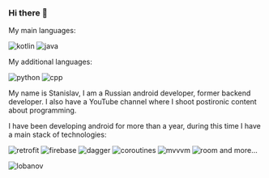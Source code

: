 ### Hi there 👋

My main languages:

![kotlin](https://img.shields.io/badge/KOTLIN%20%20-8A2BE2?color=grey&logo=kotlin)
![java](https://github.com/ITSTAS2009RUS/ITSTAS2009RUS/assets/124933877/e8c34077-75a9-4377-8868-a212af05cec5)


My additional languages:

![python](https://img.shields.io/badge/PYTHON%20%20-8A2BE2?color=grey&logo=python)
![cpp](https://img.shields.io/badge/C++%20%20-8A2BE2?color=grey&logo=cplusplus)


My name is Stanislav, I am a Russian android developer, former backend developer.
I also have a YouTube channel where I shoot postironic content about programming.


I have been developing android for more than a year, during this time I have a main stack of technologies:

![retrofit](https://img.shields.io/badge/RETROFIT%20%20-8A2BE2?color=purple)
![firebase](https://img.shields.io/badge/FIREBASE%20%20-8A2BE2?color=orange&logo=firebase)
![dagger](https://img.shields.io/badge/DAGGER%202%20%20-8A2BE2?color=blue&logo=dagger2)
![coroutines](https://img.shields.io/badge/COROUTINES%20%20-8A2BE2?color=pink&logo=coroutines)
![mvvvm](https://img.shields.io/badge/MVVM%20%20-8A2BE2?color=green&logo=coroutines)
![room](https://img.shields.io/badge/ROOM%20%20-8A2BE2?color=red&logo=coroutines)
 and more...

![lobanov](https://github.com/ITSTAS2009RUS/ITSTAS2009RUS/assets/124933877/95127899-a682-4890-8e7c-14e32d06572e)


